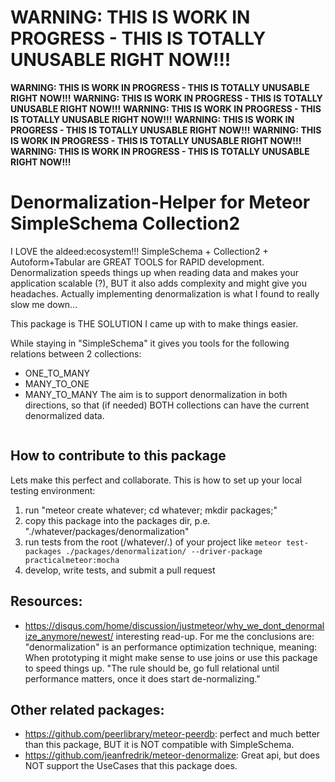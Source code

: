 # WARNING: THIS IS WORK IN PROGRESS - THIS IS TOTALLY UNUSABLE RIGHT NOW!!!

**WARNING: THIS IS WORK IN PROGRESS - THIS IS TOTALLY UNUSABLE RIGHT NOW!!!**
**WARNING: THIS IS WORK IN PROGRESS - THIS IS TOTALLY UNUSABLE RIGHT NOW!!!**
**WARNING: THIS IS WORK IN PROGRESS - THIS IS TOTALLY UNUSABLE RIGHT NOW!!!**
**WARNING: THIS IS WORK IN PROGRESS - THIS IS TOTALLY UNUSABLE RIGHT NOW!!!**
**WARNING: THIS IS WORK IN PROGRESS - THIS IS TOTALLY UNUSABLE RIGHT NOW!!!**
**WARNING: THIS IS WORK IN PROGRESS - THIS IS TOTALLY UNUSABLE RIGHT NOW!!!**


# Denormalization-Helper for Meteor SimpleSchema Collection2

I LOVE the aldeed:ecosystem!!! SimpleSchema + Collection2 + Autoform+Tabular are GREAT TOOLS for RAPID development. Denormalization speeds things up when reading data and makes your application scalable (?), BUT it also adds complexity and might give you headaches. Actually implementing denormalization is what I found to really slow me down...

This package is THE SOLUTION I came up with to make things easier.

While staying in "SimpleSchema" it gives you tools for the following relations between 2 collections:
 * ONE_TO_MANY
 * MANY_TO_ONE
 * MANY_TO_MANY
The aim is to support denormalization in both directions, so that (if needed) BOTH collections can have the current denormalized data.

```js


```

## How to contribute to this package
Lets make this perfect and collaborate. This is how to set up your local testing environment:
1) run "meteor create whatever; cd whatever; mkdir packages;"
2) copy this package into the packages dir, p.e. "./whatever/packages/denormalization"
3) run tests from the root (/whatever/.) of your project like ``meteor test-packages ./packages/denormalization/ --driver-package practicalmeteor:mocha``
4) develop, write tests, and submit a pull request

## Resources:
 * https://disqus.com/home/discussion/justmeteor/why_we_dont_denormalize_anymore/newest/ interesting read-up. For me the conclusions are: "denormalization" is an performance optimization technique, meaning: When prototyping it might make sense to use joins or use this package to speed things up. "The rule should be, go full relational until performance matters, once it does start de-normalizing."

## Other related packages:
* https://github.com/peerlibrary/meteor-peerdb: perfect and much better than this package, BUT it is NOT compatible with SimpleSchema.
* https://github.com/jeanfredrik/meteor-denormalize: Great api, but does NOT support the UseCases that this package does.
